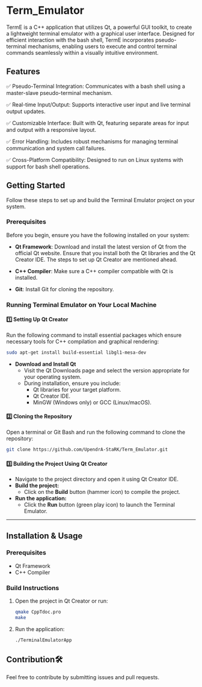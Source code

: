 # Term_Emulator

TermE is a C++ application that utilizes Qt, a powerful GUI toolkit, to create a lightweight terminal emulator with a graphical user interface. Designed for efficient interaction with the bash shell, TermE incorporates pseudo-terminal mechanisms, enabling users to execute and control terminal commands seamlessly within a visually intuitive environment.

## Features

✅ Pseudo-Terminal Integration: Communicates with a bash shell using a master-slave pseudo-terminal mechanism.

✅ Real-time Input/Output: Supports interactive user input and live terminal output updates.

✅ Customizable Interface: Built with Qt, featuring separate areas for input and output with a responsive layout.

✅ Error Handling: Includes robust mechanisms for managing terminal communication and system call failures.

✅ Cross-Platform Compatibility: Designed to run on Linux systems with support for bash shell operations.

## Getting Started

Follow these steps to set up and build the Terminal Emulator project on your system.

### Prerequisites

Before you begin, ensure you have the following installed on your system:

- **Qt Framework**: Download and install the latest version of Qt from the official Qt website. Ensure that you install both the Qt libraries and the Qt Creator IDE. The steps to set up Qt Creator are mentioned ahead.

- **C++ Compiler**: Make sure a C++ compiler compatible with Qt is installed.

- **Git**: Install Git for cloning the repository.

### Running Terminal Emulator on Your Local Machine

#### 1️⃣ Setting Up Qt Creator

Run the following command to install essential packages which ensure necessary tools for C++ compilation and graphical rendering:

```sh
sudo apt-get install build-essential libgl1-mesa-dev
```

- **Download and Install Qt**
  - Visit the Qt Downloads page and select the version appropriate for your operating system.
  - During installation, ensure you include:
    - Qt libraries for your target platform.
    - Qt Creator IDE.
    - MinGW (Windows only) or GCC (Linux/macOS).

#### 2️⃣ Cloning the Repository

Open a terminal or Git Bash and run the following command to clone the repository:

```sh
git clone https://github.com/UpendrA-StaRK/Term_Emulator.git
```

#### 3️⃣ Building the Project Using Qt Creator

- Navigate to the project directory and open it using Qt Creator IDE.
- **Build the project:**
  - Click on the **Build** button (hammer icon) to compile the project.
- **Run the application:**
  - Click the **Run** button (green play icon) to launch the Terminal Emulator.

---

## Installation & Usage

### Prerequisites

- Qt Framework
- C++ Compiler

### Build Instructions

1. Open the project in Qt Creator or run:
   ```sh
   qmake CppTdoc.pro
   make
   ```
2. Run the application:
   ```sh
   ./TerminalEmulatorApp
   ```

## Contribution🛠

Feel free to contribute by submitting issues and pull requests.

